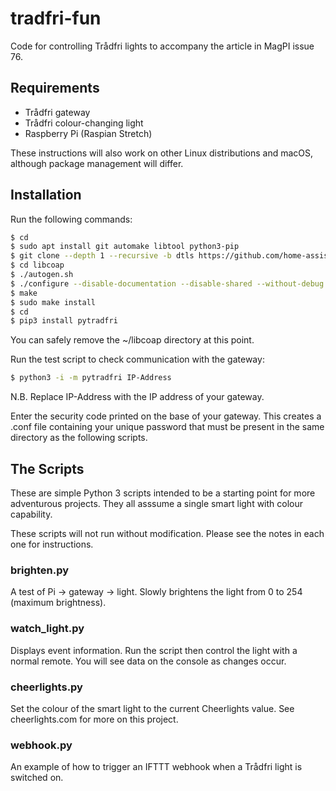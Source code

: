# tradfri-fun
Code for controlling Trådfri lights to accompany the article in MagPI issue 76.

## Requirements

- Trådfri gateway
- Trådfri colour-changing light
- Raspberry Pi (Raspian Stretch)

These instructions will also work on other Linux distributions and macOS, although package management will differ.

## Installation

Run the following commands:

```bash
$ cd
$ sudo apt install git automake libtool python3-pip
$ git clone --depth 1 --recursive -b dtls https://github.com/home-assistant/libcoap.git
$ cd libcoap
$ ./autogen.sh
$ ./configure --disable-documentation --disable-shared --without-debug CFLAGS="-DCOAP_DEBUG_FD=stderr"
$ make
$ sudo make install
$ cd
$ pip3 install pytradfri
```
You can safely remove the ~/libcoap directory at this point.

Run the test script to check communication with the gateway:

```bash
$ python3 -i -m pytradfri IP-Address
```
N.B. Replace IP-Address with the IP address of your gateway.

Enter the security code printed on the base of your gateway. This creates a .conf file containing your unique password that must be present in the same directory as the following scripts.

## The Scripts

These are simple Python 3 scripts intended to be a starting point for more adventurous projects. They all asssume a single smart light with colour capability.

These scripts will not run without modification. Please see the notes in each one for instructions.
 
### brighten.py

A test of Pi -> gateway -> light. Slowly brightens the light from 0 to 254 (maximum brightness).

### watch_light.py

Displays event information. Run the script then control the light with a normal remote. You will see data on the console as changes occur.

### cheerlights.py

Set the colour of the smart light to the current Cheerlights value. See cheerlights.com for more on this project.

### webhook.py

An example of how to trigger an IFTTT webhook when a Trådfri light is switched on.
